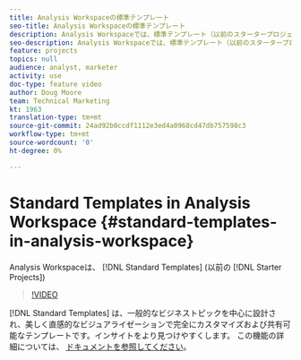 ```yaml
---
title: Analysis Workspaceの標準テンプレート
seo-title: Analysis Workspaceの標準テンプレート
description: Analysis Workspaceでは、標準テンプレート（以前のスタータープロジェクト）を使用して、分析に関する主な開始を提供しています。
seo-description: Analysis Workspaceでは、標準テンプレート（以前のスタータープロジェクト）を使用して、分析に関する主な開始を提供しています。
feature: projects
topics: null
audience: analyst, marketer
activity: use
doc-type: feature video
author: Doug Moore
team: Technical Marketing
kt: 1963
translation-type: tm+mt
source-git-commit: 24ad92b0ccdf1112e3ed4a0968cd47db757598c3
workflow-type: tm+mt
source-wordcount: '0'
ht-degree: 0%

---
```



# Standard Templates in Analysis Workspace {#standard-templates-in-analysis-workspace}

Analysis Workspaceは、 [!DNL Standard Templates] (以前の [!DNL Starter Projects])

>[!VIDEO](https://video.tv.adobe.com/v/23960/?quality=12)

[!DNL Standard Templates] は、一般的なビジネストピックを中心に設計され、美しく直感的なビジュアライゼーションで完全にカスタマイズおよび共有可能なテンプレートです。インサイトをより見つけやすくします。 この機能の詳細については、 [ドキュメントを参照してください](https://marketing.adobe.com/resources/help/en_US/analytics/analysis-workspace/starter_projects.html)。
